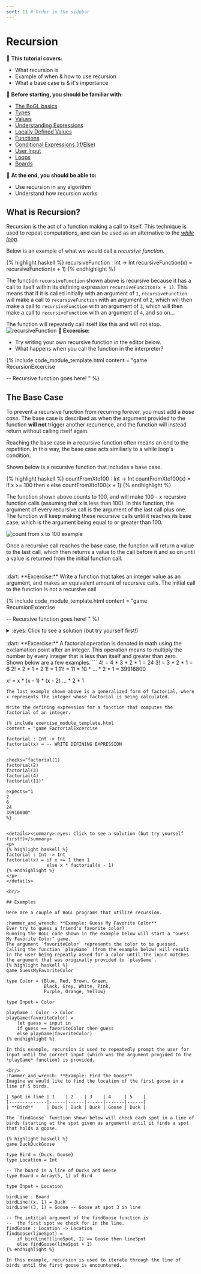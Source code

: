 ```yaml
---
sort: 11 # Order in the sidebar
---
```


# Recursion

:leaves: **This tutorial covers:**
- What recursion is
- Example of when & how to use recursion
- What a base case is & it's importance

:seedling: **Before starting, you should be familiar with:**
- [The BoGL basics](./GettingStarted.md)
- [Types](./types)
- [Values](./values)
- [Understanding Expressions](./expressions)
- [Locally Defined Values](./lets)
- [Functions](./functions)
- [Conditional Expressions (If/Else)](./conditional_statements)
- [User Input](./input)
- [Loops](./loops)
- [Boards](./boards)

:deciduous_tree: **At the end, you should be able to:**
- Use recursion in any algorithm
- Understand how recursion works

## What is Recursion?
Recursion is the act of a function making a call to itself. This technique is used to repeat computations, and can be used as an alternative to the [*while loop*](./loops).

Below is an example of what we would call a *recursive function*.

{% highlight haskell %}
recursiveFunction : Int -> Int
recursiveFunction(x) = recursiveFunction(x + 1) 
{% endhighlight %}

The function `recursiveFunction` shown above is recursive because it has a call to itself within its defining expression `recursiveFunciton(x + 1)`.
This means that if it is called initially with an argument of `1`, `recursiveFunction` will make a call to `recursiveFunction` with an argument of `2`, which will then make a call to `recursiveFunction` with an argument of `3`, which will then make a call to `recursiveFunction` with an argument of `4`, and so on...

The function will repeatedy call itself like this and will not stop.
![recursiveFunction](../imgs/recursion-recursiveFunction.jpg)
:dart: **Excercise:** 
- Try writing your own recursive function in the editor below.  
- What happens when you call the function in the interpreter?

{% include code_module_template.html 
content = "game RecursionExcercise

-- Recursive function goes here!
"
%}


## The Base Case
To prevent a recursive function from recurring forever, you must add a *base case*. The base case is described as when the argument provided to the function **will not** trigger another recurrence, and the function will instead return without calling itself again.

Reaching the base case in a recursive function often means an end to the repetition.
In this way, the base case acts similiarly to a while loop's condition.

Shown below is a recursive function that includes a base case.

{% highlight haskell %}
countFromXto100 : Int -> Int
countFromXto100(x) = if x >= 100 then x
                     else countFromXto100(x + 1) 
{% endhighlight %}

The function shown above counts to 100, and will make 100 - x recursive function calls (assuming that x is less than 100).
In this function, the argument of every recursive call is the argument of the last call plus one.
The function will keep making these recursive calls until it reaches its base case, which is the argument being equal to or greater than 100.

![count from x to 100 example](../imgs/recursion-countfromxto100.jpg)

Once a recursive call reaches the base case, the function will return a value to the last call, which then returns a value to the call before it and so on until a value is returned from the initial function call.

<br/>
:dart: **Excercise:**  
Write a function that takes an integer value as an argument, and makes an equivalent amount of recursive calls.  
The initial call to the function is not a recursive call. 

{% include code_module_template.html 
content = "game RecursionExcercise

-- Recursive function goes here!
"
%}

<details><summary>:eyes: Click to see a solution (but try yourself first!)</summary>
<p>
{% highlight haskell %}
xRecursiveCalls : Int -> Int
xRecursiveCalls(x) = if x == 0 then x
                     else 1 + xRecursiveCalls(x - 1) 
{% endhighlight %}
</p>
</details>

<br/>
:dart: **Excercise:**   
A factorial operation is denoted in math using the exclamation point after an integer. This operation means to multiply the number by every integer that is less than itself and greater than zero. Shown below are a few examples.
```
4! = 4 * 3 * 2 * 1 = 24
3! = 3 * 2 * 1 = 6
2! = 2 * 1 = 2
1! = 1
11! = 11 * 10 * ... * 2 * 1 = 39916800

x! = x * (x - 1) * (x - 2) ... * 2 * 1
```
The last example shown above is a generalized form of factorial, where x represents the integer whose factorial is being calculated. 

Write the defining expression for a function that computes the factorial of an integer.

{% include exercise_module_template.html
content = "game FactorialExcercise

factorial : Int -> Int
factorial(x) = -- WRITE DEFINING EXPRESSION 
"

checks="factorial(1)
factorial(2)
factorial(3)
factorial(4)
factorial(11)"

expects="1
2
6
24
39916800"
%}


<details><summary>:eyes: Click to see a solution (but try yourself first!)</summary>
<p>
{% highlight haskell %}
factorial : Int -> Int
factorial(x) = if x <= 1 then 1
               else x * factorial(x - 1)
{% endhighlight %}
</p>
</details>

<br/>

## Examples

Here are a couple of BoGL programs that utilize recursion.

:hammer_and_wrench: **Example: Guess My Favorite Color**  
Ever try to guess a friend's favorite color?
Running the BoGL code shown in the example below will start a "Guess My Favorite Color" game.
The argument `favoriteColor` represents the color to be guessed.
Calling the function `playGame` (from the example below) will result in the user being repeatly asked for a color until the input matches the argument that was originally provided to `playGame`.
{% highlight haskell %}
game GuessMyFavoriteColor

type Color = {Blue, Red, Brown, Green,
              Black, Grey, White, Pink,
              Purple, Orange, Yellow}

type Input = Color

playGame : Color -> Color
playGame(favoriteColor) =
    let guess = input in
    if guess == favoriteColor then guess
    else playGame(favoriteColor)
{% endhighlight %}

In this example, recursion is used to repeatedly prompt the user for input until the correct input (which was the argument progided to the *playGame* function) is provided.

<br/>
:hammer_and_wrench: **Example: Find the Goose**  
Imagine we would like to find the location of the first goose in a line of 5 birds. 

| Spot in line | 1    | 2    | 3    | 4     | 5    |
|--------------|------|------|------|-------|------|
| **Bird**     | Duck | Duck | Duck | Goose | Duck |

The `findGoose` function shown below will check each spot in a line of birds (starting at the spot given as argument) until it finds a spot that holds a goose. 

{% highlight haskell %}
game DuckDuckGoose

type Bird = {Duck, Goose}
type Location = Int

-- The board is a line of Ducks and Geese
type Board = Array(5, 1) of Bird

type Input = Location

birdLine : Board
birdLine!(x, 1) = Duck
birdLine!(3, 1) = Goose -- Goose at spot 3 in line

-- The intitial argument of the findGoose function is 
--  the first spot we check for in the line.
findGoose : Location -> Location
findGoose(lineSpot) =
    if birdLine!(lineSpot, 1) == Goose then lineSpot
    else findGoose(lineSpot + 1)
{% endhighlight %}

In this example, recursion is used to iterate through the line of birds until the first goose is encountered.

